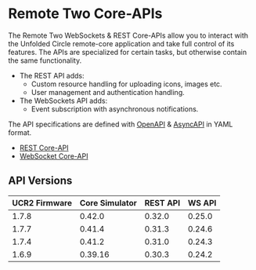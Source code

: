# Remote Two Core-APIs

The Remote Two WebSockets & REST Core-APIs allow you to interact with the Unfolded Circle remote-core application and
take full control of its features. The APIs are specialized for certain tasks, but otherwise contain the same
functionality.

- The REST API adds:
    - Custom resource handling for uploading icons, images etc.
    - User management and authentication handling.
- The WebSockets API adds:
    - Event subscription with asynchronous notifications.

The API specifications are defined with [OpenAPI](https://swagger.io/specification/) & [AsyncAPI](https://www.asyncapi.com/)
in YAML format.

- [REST Core-API](rest)
- [WebSocket Core-API](websocket)

## API Versions

| UCR2 Firmware | Core Simulator | REST API | WS API |
|---------------|----------------|----------|--------|
| 1.7.8         | 0.42.0         | 0.32.0   | 0.25.0 |
| 1.7.7         | 0.41.4         | 0.31.3   | 0.24.6 |
| 1.7.4         | 0.41.2         | 0.31.0   | 0.24.3 |
| 1.6.9         | 0.39.16        | 0.30.3   | 0.24.2 |

